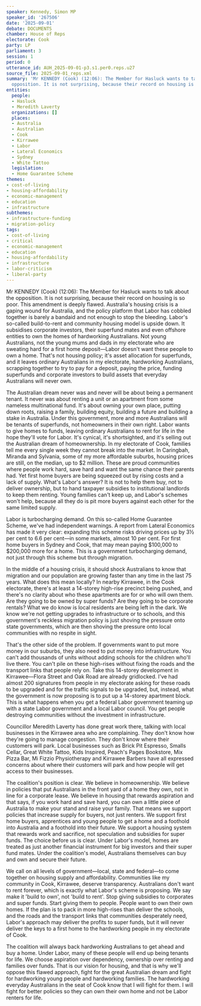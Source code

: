 ```yaml
---
speaker: Kennedy, Simon MP
speaker_id: '267506'
date: '2025-09-01'
debate: DOCUMENTS
chamber: House of Reps
electorate: Cook
party: LP
parliament: 3
session: 1
period: 0
utterance_id: AUH_2025-09-01-p3.s1.per0.reps.u27
source_file: 2025-09-01_reps.xml
summary: 'Mr KENNEDY (Cook) (12:06): The Member for Hasluck wants to talk about the
  opposition. It is not surprising, because their record on housing is so poor'
entities:
  people:
  - Hasluck
  - Meredith Laverty
  organizations: []
  places:
  - Australia
  - Australian
  - Cook
  - Kirrawee
  - Labor
  - Lateral Economics
  - Sydney
  - White Tattoo
  legislation:
  - Home Guarantee Scheme
themes:
- cost-of-living
- housing-affordability
- economic-management
- education
- infrastructure
subthemes:
- infrastructure-funding
- migration-policy
tags:
- cost-of-living
- critical
- economic-management
- education
- housing-affordability
- infrastructure
- labor-criticism
- liberal-party
---
```


Mr KENNEDY (Cook) (12:06): The Member for Hasluck wants to talk about the opposition. It is not surprising, because their record on housing is so poor. This amendment is deeply flawed. Australia's housing crisis is a gaping wound for Australia, and the policy platform that Labor has cobbled together is barely a bandaid and not enough to stop the bleeding. Labor's so-called build-to-rent and community housing model is upside down. It subsidises corporate investors, their superfund mates and even offshore entities to own the homes of hardworking Australians. Not young Australians, not the young mums and dads in my electorate who are sweating hard for a first home deposit—Labor doesn't want these people to own a home. That's not housing policy; it's asset allocation for superfunds, and it leaves ordinary Australians in my electorate, hardworking Australians, scrapping together to try to pay for a deposit, paying the price, funding superfunds and corporate investors to build assets that everyday Australians will never own.

The Australian dream never was and never will be about being a permanent tenant. It never was about renting a unit or an apartment from some nameless multinational fund. It's about owning your own place, putting down roots, raising a family, building equity, building a future and building a stake in Australia. Under this government, more and more Australians will be tenants of superfunds, not homeowners in their own right. Labor wants to give homes to funds, leaving ordinary Australians to rent for life in the hope they'll vote for Labor. It's cynical, it's shortsighted, and it's selling out the Australian dream of homeownership. In my electorate of Cook, families tell me every single week they cannot break into the market. In Caringbah, Miranda and Sylvania, some of my more affordable suburbs, housing prices are still, on the median, up to $2 million. These are proud communities where people work hard, save hard and want the same chance their parents had. Yet first home buyers are being squeezed out by rising costs and a lack of supply. What's Labor's answer? It is not to help them buy, not to deliver ownership, but to hand taxpayer subsidies to institutional landlords to keep them renting. Young families can't keep up, and Labor's schemes won't help, because all they do is pit more buyers against each other for the same limited supply.

Labor is turbocharging demand. On this so-called Home Guarantee Scheme, we've had independent warnings. A report from Lateral Economics has made it very clear: expanding this scheme risks driving prices up by 3½ per cent to 6.6 per cent—in some markets, almost 10 per cent. For first home buyers in Sydney and Cook, that may mean paying $100,000 to $200,000 more for a home. This is a government turbocharging demand, not just through this scheme but through migration.

In the middle of a housing crisis, it should shock Australians to know that migration and our population are growing faster than any time in the last 75 years. What does this mean locally? In nearby Kirrawee, in the Cook electorate, there's at least a 14-storey high-rise precinct being pushed, and there's no clarity about who these apartments are for or who will own them. Are they going to be owned by super funds? Are they going to be corporate rentals? What we do know is local residents are being left in the dark. We know we're not getting upgrades to infrastructure or to schools, and this government's reckless migration policy is just shoving the pressure onto state governments, which are then shoving the pressure onto local communities with no respite in sight.

That's the other side of the problem. If governments want to put more money in our suburbs, they also need to put money into infrastructure. You can't add thousands of units without adding schools for the children who'll live there. You can't pile on these high-rises without fixing the roads and the transport links that people rely on. Take this 14-storey development in Kirrawee—Flora Street and Oak Road are already gridlocked. I've had almost 200 signatures from people in my electorate asking for these roads to be upgraded and for the traffic signals to be upgraded, but, instead, what the government is now proposing is to put up a 14-storey apartment block. This is what happens when you get a federal Labor government teaming up with a state Labor government and a local Labor council. You get people destroying communities without the investment in infrastructure.

Councillor Meredith Laverty has done great work there, talking with local businesses in the Kirrawee area who are complaining. They don't know how they're going to manage congestion. They don't know where their customers will park. Local businesses such as Brick Pit Espresso, Smalls Cellar, Great White Tattoo, Kids Inspired, Peach's Pages Bookstore, Mix Pizza Bar, Mi Fizzio Physiotherapy and Kirrawee Barbers have all expressed concerns about where their customers will park and how people will get access to their businesses.

The coalition's position is clear. We believe in homeownership. We believe in policies that put Australians in the front yard of a home they own, not in line for a corporate lease. We believe in housing that rewards aspiration and that says, if you work hard and save hard, you can own a little piece of Australia to make your stand and raise your family. That means we support policies that increase supply for buyers, not just renters. We support first home buyers, apprentices and young people to get a home and a foothold into Australia and a foothold into their future. We support a housing system that rewards work and sacrifice, not speculation and subsidies for super funds. The choice before us is clear. Under Labor's model, homes are treated as just another financial instrument for big investors and their super fund mates. Under the coalition's model, Australians themselves can buy and own and secure their future.

We call on all levels of government—local, state and federal—to come together on housing supply and affordability. Communities like my community in Cook, Kirrawee, deserve transparency. Australians don't want to rent forever, which is exactly what Labor's scheme is proposing. We say make it 'build to own', not 'build to rent'. Stop giving subsidies to corporates and super funds. Start giving them to people. People want to own their own homes. If the plan is to pack in more high-rises than deliver the schools, and the roads and the transport links that communities desperately need, Labor's approach may deliver the profits to super funds, but it will never deliver the keys to a first home to the hardworking people in my electorate of Cook.

The coalition will always back hardworking Australians to get ahead and buy a home. Under Labor, many of these people will end up being tenants for life. We choose aspiration over dependency, ownership over renting and families over funds. That is our vision for housing, and that is why we'll oppose this flawed approach, fight for the great Australian dream and fight for hardworking young people and hardworking families. The hardworking everyday Australians in the seat of Cook know that I will fight for them. I will fight for better policies so they can own their own home and not be Labor renters for life.